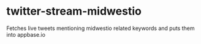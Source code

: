 # twitter-stream-midwestio
Fetches live tweets mentioning midwestio related keywords and puts them into appbase.io
